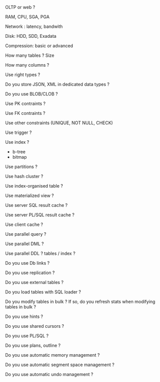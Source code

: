 OLTP or web ?

RAM, CPU, SGA, PGA

Network : latency, bandwith

Disk: HDD, SDD, Exadata

Compression: basic or advanced 

How many tables ? Size

How many columns ? 

Use right types ?

Do you store JSON, XML in dedicated data types ?

Do you use BLOB/CLOB ?

Use PK contraints ?

Use FK contraints ?

Use other constraints (UNIQUE, NOT NULL, CHECK)

Use trigger ?

Use index ?
- b-tree
- bitmap

Use partitions ?

Use hash cluster ?

Use index-organised table ?

Use materialized view ?

Use server SQL result cache ?

Use server PL/SQL result cache ?

Use client cache  ?

Use parallel query ?

Use parallel DML ?

Use parallel DDL ? tables / index ?

Do you use Db links ?

Do you use replication ?

Do you use external tables ?

Do you load tables with SQL loader ?

Do you modify tables in bulk ?
If so, do you refresh stats when modifying tables in bulk ?

Do you use hints ?

Do you use shared cursors ?

Do you use PL/SQL ?

Do you use plans, outline ?

Do you use automatic memory management ?

Do you use automatic segment space management ?

Do you use automatic undo management ?